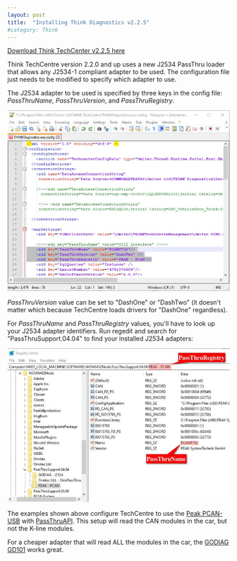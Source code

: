 ```yaml
---
layout: post
title:  "Installing Think Diagnostics v2.2.5"
#category: Think
---
```

[Download Think TechCenter v2.2.5 here](https://mega.nz/file/cH1hHT7B#HrxTiXoa9IFf9mPLhMzfcEUHYqPbj9fMB9WzeEhPJuU)

Think TechCentre version 2.2.0 and up uses a new J2534 PassThru loader that allows any J2534-1 compliant adapter to be used. The configuration file just needs to be modified to specify which adapter to use.

The J2534 adapter to be used is specified by three keys in the config file: *PassThruName*, *PassThruVersion*, and *PassThruRegistry*.

![Config file](/assets/config225.jpg)

*PassThruVersion* value can be set to "DashOne" or "DashTwo" (it doesn't matter which because TechCentre loads drivers for "DashOne" regardless).

For *PassThruName* and *PassThruRegistry* values, you'll have to look up your J2534 adapter identifiers. Run regedit and search for "PassThruSupport.04.04" to find your installed J2534 adapters:

![Registry view](/assets/reg225.jpg)

The examples shown above configure TechCentre to use the [Peak PCAN-USB](https://www.peak-system.com/PCAN-USB.199.0.html) with [PassThruAPI](https://www.peak-system.com/PCAN-PassThru-API.405.0.html). This setup will read the CAN modules in the car, but not the K-line modules.

For a cheaper adapter that will read ALL the modules in the car, the [GODIAG GD101](https://www.amazon.com/GODIAG-ELMConfig-ScanMaster-Automatically-Diagnosis/dp/B0BLYSD9M6) works great.
